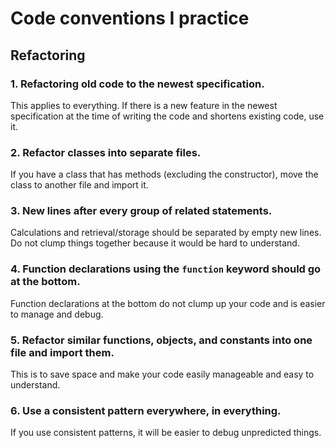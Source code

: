 # Code conventions I practice

## Refactoring

### 1. Refactoring old code to the newest specification.

This applies to everything. If there is a new feature in the newest specification at the time of writing the code and shortens existing code, use it.

### 2. Refactor classes into separate files.

If you have a class that has methods (excluding the constructor), move the class to another file and import it.

### 3. New lines after every group of related statements.

Calculations and retrieval/storage should be separated by empty new lines. Do not clump things together because it would be hard to understand.

### 4. Function declarations using the `function` keyword should go at the bottom.

Function declarations at the bottom do not clump up your code and is easier to manage and debug.

### 5. Refactor similar functions, objects, and constants into one file and import them.

This is to save space and make your code easily manageable and easy to understand.

### 6. Use a consistent pattern everywhere, in everything.

If you use consistent patterns, it will be easier to debug unpredicted things.
